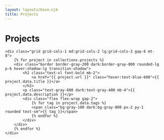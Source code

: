 ```yaml
---
layout: layouts/base.njk
title: Projects
---
```


<div class="prose mx-auto">
    <h1>Projects</h1>
    
    <div class="grid grid-cols-1 md:grid-cols-2 lg:grid-cols-3 gap-6 mt-8">
        {% for project in collections.projects %}
        <div class="border border-gray-200 dark:border-gray-800 rounded-lg p-6 hover:shadow-lg transition-shadow">
            <h2 class="text-xl font-bold mb-2">
                <a href="{{ project.url }}" class="hover:text-blue-600">{{ project.data.title }}</a>
            </h2>
            <p class="text-gray-600 dark:text-gray-400 mb-4">{{ project.data.description }}</p>
            <div class="flex flex-wrap gap-2">
                {% for tag in project.data.tags %}
                <span class="bg-gray-100 dark:bg-gray-800 px-2 py-1 rounded text-sm">{{ tag }}</span>
                {% endfor %}
            </div>
        </div>
        {% endfor %}
    </div>
</div> 